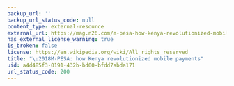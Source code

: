 ```yaml
---
backup_url: ''
backup_url_status_code: null
content_type: external-resource
external_url: https://mag.n26.com/m-pesa-how-kenya-revolutionized-mobile-payments-56786bc09ef?gi=9cd6bc9ba441
has_external_license_warning: true
is_broken: false
license: https://en.wikipedia.org/wiki/All_rights_reserved
title: "\u2018M-PESA: how Kenya revolutionized mobile payments"
uid: a4d485f3-0191-432b-bd00-bfdd7abda171
url_status_code: 200
---
```


